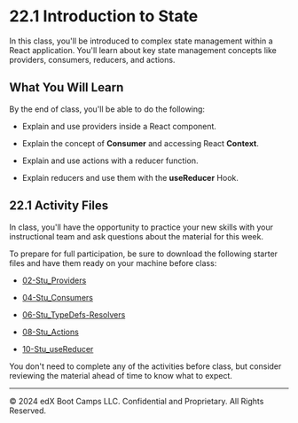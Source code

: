 # 22.1 Introduction to State
In this class, you'll be introduced to complex state management within a React application. You'll learn about key state management concepts like providers, consumers, reducers, and actions.

## What You Will Learn
By the end of class, you'll be able to do the following:

* Explain and use providers inside a React component.

* Explain the concept of **Consumer** and accessing React **Context**.

* Explain and use actions with a reducer function.

* Explain reducers and use them with the **useReducer** Hook.

## 22.1 Activity Files
In class, you'll have the opportunity to practice your new skills with your instructional team and ask questions about the material for this week.

To prepare for full participation, be sure to download the following starter files and have them ready on your machine before class:

* [02-Stu_Providers](https://static.fullstack-bootcamp.com/lesson-files/22-State/02-Stu_Providers.zip)

* [04-Stu_Consumers](https://static.fullstack-bootcamp.com/lesson-files/22-State/04-Stu_Consumers.zip)

* [06-Stu_TypeDefs-Resolvers](https://static.fullstack-bootcamp.com/lesson-files/21-MERN/06-Stu_TypeDefs-Resolvers.zip)

* [08-Stu_Actions](https://static.fullstack-bootcamp.com/lesson-files/22-State/08-Stu_Actions.zip)

* [10-Stu_useReducer](https://static.fullstack-bootcamp.com/lesson-files/22-State/10-Stu_useReducer.zip)

You don't need to complete any of the activities before class, but consider reviewing the material ahead of time to know what to expect.

---
© 2024 edX Boot Camps LLC. Confidential and Proprietary. All Rights Reserved.